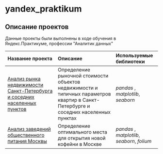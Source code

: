 # yandex_praktikum


## Описание проектов

Данные проекты были выполнены в ходе обучения в Яндекс.Практикуме, профессии "Аналитик данных"

| Название проекта | Описание | Используемые библиотеки | 
| :---------------------- | :---------------------- | :---------------------- |
| [Анализ рынка недвижимости Санкт-Петербурга и соседних населенных пунктов](https://github.com/Olga-Zhadanovskaya/yandex_praktikum/blob/main/real_estate_market_of%20St.Petersburg/README.md "real_estate_market_of St.Petersburg") |Определение рыночной стоимости объектов недвижимости и типичных параметров квартир в Санкт-Петербурге и соседних населенных пунктах| *pandas* , *matplotlib*, *seaborn*|
| [Анализ заведений общественного питания Москвы](https://github.com/Olga-Zhadanovskaya/yandex_praktikum/blob/main/catering_market_in_Moscow/README.md)|Определение оптимального места для открытия новой кофейни в Москве| *pandas* , *matplotlib*, *seaborn*, *folium*|

